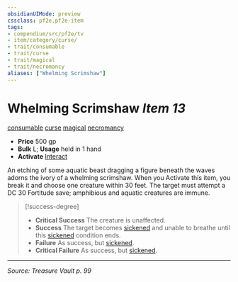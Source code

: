 ```yaml
---
obsidianUIMode: preview
cssclass: pf2e,pf2e-item
tags:
- compendium/src/pf2e/tv
- item/category/curse/
- trait/consumable
- trait/curse
- trait/magical
- trait/necromancy
aliases: ["Whelming Scrimshaw"]
---
```

# Whelming Scrimshaw *Item 13*  
[consumable](consumable.md "Consumable Item Trait")  [curse](curse.md "Curse Effect Trait")  [magical](magical.md "Magical Item Trait")  [necromancy](necromancy.md "Necromancy School Trait")  

- **Price** 500 gp
- **Bulk** L; **Usage** held in 1 hand
- **Activate** [Interact](interact.md)

An etching of some aquatic beast dragging a figure beneath the waves adorns the ivory of a whelming scrimshaw. When you Activate this item, you break it and choose one creature within 30 feet. The target must attempt a DC 30 Fortitude save; amphibious and aquatic creatures are immune.

> [!success-degree] 
> - **Critical Success** The creature is unaffected.
> - **Success** The target becomes [sickened](conditions.md#Sickened) and unable to breathe until this [sickened](conditions.md#Sickened) condition ends.
> - **Failure** As success, but [sickened](conditions.md#Sickened).
> - **Critical Failure** As success, but [sickened](conditions.md#Sickened).


---
*Source: Treasure Vault p. 99*